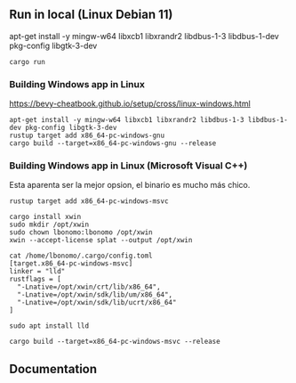 


## Run in local (Linux Debian 11)

apt-get install -y mingw-w64 libxcb1 libxrandr2 libdbus-1-3 libdbus-1-dev pkg-config libgtk-3-dev

`cargo run`

### Building Windows app in Linux
https://bevy-cheatbook.github.io/setup/cross/linux-windows.html

```
apt-get install -y mingw-w64 libxcb1 libxrandr2 libdbus-1-3 libdbus-1-dev pkg-config libgtk-3-dev
rustup target add x86_64-pc-windows-gnu
cargo build --target=x86_64-pc-windows-gnu --release
```

### Building Windows app in Linux (Microsoft Visual C++)

Esta aparenta ser la mejor opsion, el binario es mucho más chico.

```
rustup target add x86_64-pc-windows-msvc

cargo install xwin
sudo mkdir /opt/xwin
sudo chown lbonomo:lbonomo /opt/xwin
xwin --accept-license splat --output /opt/xwin

cat /home/lbonomo/.cargo/config.toml 
[target.x86_64-pc-windows-msvc]
linker = "lld"
rustflags = [
  "-Lnative=/opt/xwin/crt/lib/x86_64",
  "-Lnative=/opt/xwin/sdk/lib/um/x86_64",
  "-Lnative=/opt/xwin/sdk/lib/ucrt/x86_64"
]

sudo apt install lld

cargo build --target=x86_64-pc-windows-msvc --release
```

## Documentation

